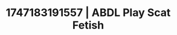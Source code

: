 ---
categories:
- Sensory play
- Virtual reality
- Delirious pleasure
- Mormon threesome
- Erotic tension
image: /assets/images/1747183191557.jpg
layout: post
seo:
  description: Featured content with exclusive Scat Fetish, ABDL Play. HD images available.
  keywords: Scat Fetish, ABDL Play
  og_image: /assets/images/1747183191557.jpg
  schema_type: VisualArtwork
tags:
- ABDL Play
- Scat Fetish
- '#1747183191557'
title: 1747183191557 | ABDL Play Scat Fetish
---
